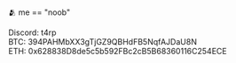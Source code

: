 🫂 me == "noob"  

Discord: t4rp  
BTC: 394PAHMbXX3gTjGZ9QBHdFB5NqfAJDaU8N  
ETH: 0x628838D8de5c5b592FBc2cB5B68360116C254ECE  
